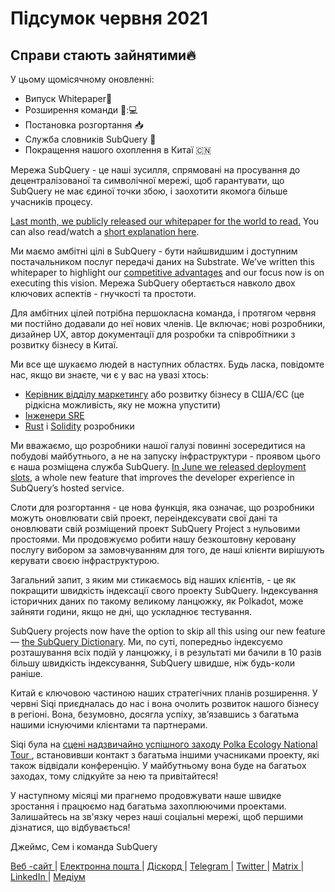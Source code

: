 # Підсумок червня 2021

## Справи стають зайнятими🔥

У цьому щомісячному оновленні:

- Випуск Whitepaper🎊
- Розширення команди 👩:💻
- Постановка розгортання 📥
- Служба словників SubQuery 📖
- Покращення нашого охоплення в Китаї 🇨🇳

Мережа SubQuery - це наші зусилля, спрямовані на просування до децентралізованої та символічної мережі, щоб гарантувати, що SubQuery не має єдиної точки збою, і заохотити якомога більше учасників процесу.

[Last month, we publicly released our whitepaper for the world to read.](https://static.subquery.network/whitepaper.pdf) You can also read/watch a [short explanation here](../blogs/20210616-SubQuery-Network-In-Summary.md).

Ми маємо амбітні цілі в SubQuery - бути найшвидшим і доступним постачальником послуг передачі даних на Substrate. We’ve written this whitepaper to highlight our [competitive advantages](../blogs/20210616-SubQuery-Network-Our-Goals-and-Competitive-Advantages.md) and our focus now is on executing this vision. Мережа SubQuery обертається навколо двох ключових аспектів - гнучкості та простоти.

Для амбітних цілей потрібна першокласна команда, і протягом червня ми постійно додавали до неї нових членів. Це включає; нові розробники, дизайнер UX, автор документації для розробки та співробітники з розвитку бізнесу в Китаї.

Ми все ще шукаємо людей в наступних областях. Будь ласка, повідомте нас, якщо ви знаєте, чи є у вас на увазі хтось:

- [Керівник відділу маркетингу](https://angel.co/company/subquery/jobs/1494376-head-of-marketing) або розвитку бізнесу в США/ЄС (це рідкісна можливість, яку не можна упустити)
- [Інженери SRE](https://angel.co/company/subquery/jobs/1497942-site-reliability-engineer)
- [Rust](https://angel.co/company/subquery/jobs/1494414-rust-developer) i [Solidity](https://angel.co/company/subquery/jobs/1494435-solidity-developer) розробники

Ми вважаємо, що розробники нашої галузі повинні зосередитися на побудові майбутнього, а не на запуску інфраструктури - проявом цього є наша розміщена служба SubQuery. [In June we released deployment slots](../blogs/20210604-Deployment-Slots-are-here-for-SubQuery-Projects.md), a whole new feature that improves the developer experience in SubQuery’s hosted service.

Слоти для розгортання - це нова функція, яка означає, що розробники можуть оновлювати свій проект, переіндексувати свої дані та оновлювати свій розміщений проект SubQuery Project з нульовими простоями. Ми продовжуємо робити нашу безкоштовну керовану послугу вибором за замовчуванням для того, де наші клієнти вирішують керувати своєю інфраструктурою.

Загальний запит, з яким ми стикаємось від наших клієнтів, - це як покращити швидкість індексації свого проекту SubQuery. Індексування історичних даних по такому великому ланцюжку, як Polkadot, може зайняти години, якщо не дні, що ускладнює тестування.

SubQuery projects now have the option to skip all this using our new feature — [the SubQuery Dictionary](../blogs/20210630-SubQuery-Just-Got-a-lot-Faster-with-the-Dictionary.md). Ми, по суті, попередньо індексуємо розташування всіх подій у ланцюжку, і в результаті ми бачили в 10 разів більшу швидкість індексування, SubQuery швидше, ніж будь-коли раніше.

Китай є ключовою частиною наших стратегічних планів розширення. У червні Siqi приєдналась до нас і вона очолить розвиток нашого бізнесу в регіоні. Вона, безумовно, досягла успіху, зв’язавшись з багатьма нашими існуючими клієнтами та партнерами.

Siqi була на [сцені надзвичайно успішного заходу Polka Ecology National Tour ](https://twitter.com/SubQueryNetwork/status/1409696588465721348), встановивши контакт з багатьма іншими учасниками проекту, які також відвідали конференцію. У майбутньому вона буде на багатьох заходах, тому слідкуйте за нею та привітайтеся!

У наступному місяці ми прагнемо продовжувати наше швидке зростання і працюємо над багатьма захоплюючими проектами. Залишайтесь на зв'язку через наші соціальні мережі, щоб першими дізнатися, що відбувається!

Джеймс, Сем і команда SubQuery

[ Веб -сайт ](https://subquery.network/) | [ Електронна пошта ](mailto:hello@subquery.network) | [ Діскорд ](https://discord.com/invite/78zg8aBSMG) | [ Telegram ](https://t.me/subquerynetwork) | [ Twitter ](https://twitter.com/subquerynetwork) | [ Мatrix ](https://matrix.to/#/#subquery:matrix.org) | [ LinkedIn ](https://www.linkedin.com/company/subquery) | [ Медіум ](https://subquery.medium.com/)
